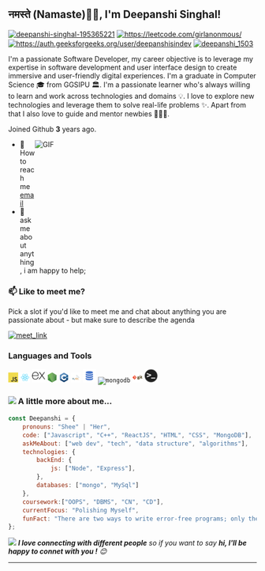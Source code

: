 <h2> नमस्ते (Namaste)🙏🏻, I'm Deepanshi Singhal!</h2>
<p align="left">
 <a href="https://linkedin.com/in/deepanshi-singhal-195365221" target="blank"><img align="center" src="https://raw.githubusercontent.com/rahuldkjain/github-profile-readme-generator/master/src/images/icons/Social/linked-in-alt.svg" alt="deepanshi-singhal-195365221" height="30" width="40" /></a>
 <a href="https://www.leetcode.com/https://leetcode.com/girlanonmous/" target="blank"><img align="center" src="https://raw.githubusercontent.com/rahuldkjain/github-profile-readme-generator/master/src/images/icons/Social/leet-code.svg" alt="https://leetcode.com/girlanonmous/" height="30" width="40" /></a>
 <a href="https://auth.geeksforgeeks.org/user/https://auth.geeksforgeeks.org/user/deepanshisindev" target="blank"><img align="center" src="https://raw.githubusercontent.com/rahuldkjain/github-profile-readme-generator/master/src/images/icons/Social/geeks-for-geeks.svg" alt="https://auth.geeksforgeeks.org/user/deepanshisindev" height="30" width="40" /></a>
  <a href="https://t.me/iamdeepanshi" target="blank"><img align="center" src="https://upload.wikimedia.org/wikipedia/commons/8/82/Telegram_logo.svg" alt="deepanshi_1503" height="30" width="40" /></a>
</p>

I'm a passionate Software Developer, my career objective is to leverage my expertise in software development and user interface design to create immersive and user-friendly digital experiences. I'm a graduate in Computer Science 🎓 from GGSIPU 🏛. I'm a passionate learner who's always willing to learn and work across technologies and domains 💡. I love to explore new technologies and leverage them to solve real-life problems ✨. Apart from that I also love to guide and mentor newbies 👨🏻‍💻.

Joined Github **3** years ago.

  <img align="right" alt="GIF" src="https://github.com/abhisheknaiidu/abhisheknaiidu/blob/master/code.gif?raw=true" width="450" height="250" />
  
- 💬 How to reach me [email](mailto:deepanshisinghal1523@gmail.com)
- 🤝 ask me about anything, i am happy to help;

### 📫 Like to meet me?

Pick a slot if you'd like to meet me and chat about anything you are passionate about - but make sure to describe the agenda

<a href="https://calendly.com/deepanshi15/30min" target="_blank"><img width="45%" height="66" alt="meet_link" src="https://user-images.githubusercontent.com/15426564/144297439-f530f383-e73e-41e0-9914-a9b7d3f432e5.png"></a>

### Languages and Tools
<code><img height="20" src="https://raw.githubusercontent.com/github/explore/80688e429a7d4ef2fca1e82350fe8e3517d3494d/topics/javascript/javascript.png"></code>
<code><img height="20" src="https://raw.githubusercontent.com/github/explore/80688e429a7d4ef2fca1e82350fe8e3517d3494d/topics/react/react.png"></code>
<code><img height="27" src="https://raw.githubusercontent.com/devicons/devicon/master/icons/express/express-original.svg" alt="expressjs"></code>
<code><img height="20" src="https://raw.githubusercontent.com/github/explore/80688e429a7d4ef2fca1e82350fe8e3517d3494d/topics/nodejs/nodejs.png"></code>
<code><img height="20" src="https://raw.githubusercontent.com/github/explore/80688e429a7d4ef2fca1e82350fe8e3517d3494d/topics/cpp/cpp.png"></code>
<code><img height="20" src="https://raw.githubusercontent.com/github/explore/80688e429a7d4ef2fca1e82350fe8e3517d3494d/topics/mysql/mysql.png"></code>
<code><img height="27" src="https://raw.githubusercontent.com/github/explore/80688e429a7d4ef2fca1e82350fe8e3517d3494d/topics/sql/sql.png" alt="sql"></code>
<code><img height="27" src="https://encrypted-tbn0.gstatic.com/images?q=tbn%3AANd9GcSTTzPAw-55ssm1Im594xYZ9eRQu2JylrkYLg&usqp=CAU" alt="mongodb"></code>
<code><img height="20" src="https://raw.githubusercontent.com/github/explore/80688e429a7d4ef2fca1e82350fe8e3517d3494d/topics/git/git.png"></code>
<code><img height="27" src="https://raw.githubusercontent.com/github/explore/80688e429a7d4ef2fca1e82350fe8e3517d3494d/topics/terminal/terminal.png" alt="terminal"></code>

### <img src="https://media.giphy.com/media/VgCDAzcKvsR6OM0uWg/giphy.gif" width="50"> A little more about me...  

```javascript
const Deepanshi = {
    pronouns: "Shee" | "Her",
    code: ["Javascript", "C++", "ReactJS", "HTML", "CSS", "MongoDB"],
    askMeAbout: ["web dev", "tech", "data structure", "algorithms"],
    technologies: {
        backEnd: {
            js: ["Node", "Express"],
        },
        databases: ["mongo", "MySql"]
    },
    coursework:["OOPS", "DBMS", "CN", "CD"],
    currentFocus: "Polishing Myself",
    funFact: "There are two ways to write error-free programs; only the third one works"
};
```
<img src="https://media.giphy.com/media/LnQjpWaON8nhr21vNW/giphy.gif" width="60"> <em><b>I love connecting with different people</b> so if you want to say <b>hi, I'll be happy to connet with you !</b> 😊</em>

---
